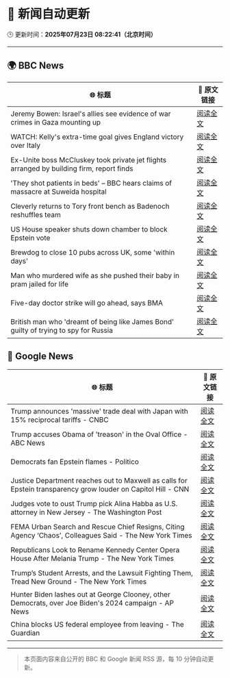 # 🧠 新闻自动更新

🕒 更新时间：**2025年07月23日 08:22:41（北京时间）**

---

## 🌍 BBC News

| 🌐 标题 | 🔗 原文链接 |
|--------|-------------|
| Jeremy Bowen: Israel's allies see evidence of war crimes in Gaza mounting up | [阅读全文](https://www.bbc.com/news/articles/cp863mln0pmo) |
| WATCH: Kelly's extra-time goal gives England victory over Italy | [阅读全文](https://www.bbc.com/sport/football/videos/ckg372489wyo) |
| Ex-Unite boss McCluskey took private jet flights arranged by building firm, report finds | [阅读全文](https://www.bbc.com/news/articles/cp3kgg55410o) |
| 'They shot patients in beds' – BBC hears claims of massacre at Suweida hospital | [阅读全文](https://www.bbc.com/news/articles/cly84jn000do) |
| Cleverly returns to Tory front bench as Badenoch reshuffles team | [阅读全文](https://www.bbc.com/news/articles/c24v0j73e75o) |
| US House speaker shuts down chamber to block Epstein vote | [阅读全文](https://www.bbc.com/news/articles/cgjg9j0l7j9o) |
| Brewdog to close 10 pubs across UK,  some 'within days' | [阅读全文](https://www.bbc.com/news/articles/cgmw0mmxpjlo) |
| Man who murdered wife as she pushed their baby in pram jailed for life | [阅读全文](https://www.bbc.com/news/articles/cq6mn3r20p7o) |
| Five-day doctor strike will go ahead, says BMA | [阅读全文](https://www.bbc.com/news/articles/c86gz61151zo) |
| British man who 'dreamt of being like James Bond' guilty of trying to spy for Russia | [阅读全文](https://www.bbc.com/news/articles/clyn0ygwd7jo) |

## 📰 Google News

| 🌐 标题 | 🔗 原文链接 |
|--------|-------------|
| Trump announces 'massive' trade deal with Japan with 15% reciprocal tariffs - CNBC | [阅读全文](https://news.google.com/rss/articles/CBMiqAFBVV95cUxPcHJxb1FWdmxJQ2R6UlltSkhQUzEtNnpzTldBeUhfTDd1MlBWLWtNZHBveWFGWXRlU0kxRmRyVFhXWVZzV3pkcWtEZ1p2SWRoLTV4NV8tTW13OXBMclhTTFRHa214bFFMa01ISDViWXhiVlV0bnd4QWh1V21TUWdfdkpRbHNzVVhwLU1NSDhrOXhxZ0gxRUdQTWM0di12T1Q3UE9BeW5oeE_SAa4BQVVfeXFMUEJFbDRRNXc4MEQyTDZ5WEZJV0RNZFItX3JSZmYwekdWT3ZJbFZGTEdLR09JSlVWZXZxdHBkODlsRG84UlNuTFNsbkFNMkRNMzl1Zkctb05CM05XQlM3ZVRudGVnU2ZMUDFUTXV2TEo4TlhESGdHQlFkLTdOdjhlYnZ5T3RKOHFIQU93T0ZhTXpuWnhuakE5RjVvNjJadU1lU1E2SFFobW82MjlMcXln?oc=5) |
| Trump accuses Obama of 'treason' in the Oval Office - ABC News | [阅读全文](https://news.google.com/rss/articles/CBMilAFBVV95cUxPQnRBa0VyeHh1UGI4ckd5TklkeGlNM3BPNW1kSldRVHJXMUl2Vmd5aEJSTTBGanA1c1owdlFidmNlU0ZoYURsUTJFdkh2bkVyQVVCWENEc0VvS3Z4WEFac2laZE9ualVMbS1UM2JESkpyZnNWUUlvOWFfY0J4QmJPNUQxSUl2U1YxUXNydldLSmZ5bVFE0gGaAUFVX3lxTE1nT0dROEozcXVlVWU0R3dWR2J4czdJSV9TMU5UU2VtR1lkX2pOLWRReXQzZWVKUmhELTgwem9xRllWVmNzMzBaOHBkbG1mZXI4TV80cGhnLWo1Rnc3M3QwUnUwMVl5NENVRFFfMHRYNEVUMlBTX2N6RDdEdkxnQWphcEFJRlJCLURocE05bmNnV2w3YmpWZHhNeEE?oc=5) |
| Democrats fan Epstein flames - Politico | [阅读全文](https://news.google.com/rss/articles/CBMihwFBVV95cUxPM3AtU0ZBUkVINFlQbTdYNlJRbENEbEMtVzk2U0M4OGQtY3pKRnNEWl80Z09wZjZNOGZuZmNjeHB0QWNLMmlSSV8ydlZxWFNWSlMyaGc4UzE4ZW1zNk1ZZVFyR3dyM3N5MUhsaG9DOGxmY0o1S3lzVmpacVlCRGo1bWpBdkh1cDg?oc=5) |
| Justice Department reaches out to Maxwell as calls for Epstein transparency grow louder on Capitol Hill - CNN | [阅读全文](https://news.google.com/rss/articles/CBMieEFVX3lxTFBUSkZzeXJ5emJTUXRmNHZnMW1Ra21qeEpNOGJlYk12Q2p6NjYtaWNsQkVyZHljVE1DQWRneUpldFZIbklDeWU2X0E1MDVybi1HUjRRZWxDYUg3aEJydE9RQ0hkazhSalYwek14SldZZ3hKZkNRZnVGadIBfkFVX3lxTE9vaHN6NWhrX0dOODdCcnlwTENIZWxTWkFFZUFwcF8wOFlsRnp0cEpqTUd1alRrd3BrSlFfMDV2SGdBUjlzbVNHMEJVd19vejE1NnRXdHRJaThVOUw1VFI3aW1KSGlCQXM4cHM4Zkhiczk5LWhkRkptT2VVVHh3QQ?oc=5) |
| Judges vote to oust Trump pick Alina Habba as U.S. attorney in New Jersey - The Washington Post | [阅读全文](https://news.google.com/rss/articles/CBMiogFBVV95cUxNcXlNbHhpeUd4Z3lzVjJfTTZZWDRXdmNReHFoWDBJaEQ5TEVyZ2p3Yi1CMFJxN1Z1QTdMYjRCTzZhX0lzZFRCT3JjbWhFbEh5ZWFNWTBLMFkyQUJSRnNSemh5bDZ0UkJjOVRTajA4RzZaOS1VRlJBaDRqMVB2cWR4b2JOM1VJdkpEWDJYMHN4TkhPZFhDU2tGRC1VYmduRG16WWc?oc=5) |
| FEMA Urban Search and Rescue Chief Resigns, Citing Agency ‘Chaos’, Colleagues Said - The New York Times | [阅读全文](https://news.google.com/rss/articles/CBMijwFBVV95cUxOSXdKc3JMNUxiUEdIWkZ1Q0VFenZGX0hpRTVVNmFxZWZvaDZIdGNmMUFSdElDVC14WmdCRno1SzNqcTRDNHc2YVU3QVNLY1FQdzVLcURCak9QaDdkRVdIUFU3WWYtT041SlBKblgxUjNuSkczT2tuWG50ZEMyVGYza3lVN1hjR2k3M3N4RGpFMA?oc=5) |
| Republicans Look to Rename Kennedy Center Opera House After Melania Trump - The New York Times | [阅读全文](https://news.google.com/rss/articles/CBMihgFBVV95cUxOSmRMMlM5blpEbDVnMzE2SXJBaWNBZ3pCMlhGSXYtU2RXVUFWZ2ZhWDFMbHhHM0NfR0hRVks0LWN2SjExODRia2g0NnNOeWpVTzBzbUNPUXBuWGpkeHA5RG5MMmRVcUU1UVp3R0UxNVBQYnU4YVFROUdMbnRZYVFYR21DT1hsUQ?oc=5) |
| Trump’s Student Arrests, and the Lawsuit Fighting Them, Tread New Ground - The New York Times | [阅读全文](https://news.google.com/rss/articles/CBMilgFBVV95cUxQcjJ4ZERuQ3pEeWJxOWkxVUk5YWVrMHBfcmFWU0k5c3NzREowdWI1eE40bVFJUXl4VmFNSmFCelV0aWMwbUhjTkYtdFFSTWlOWWZESUstQnRqUXRlRExFcDFZTV82TDk2a2Vpb1Z4ZzRZUk81YmdhVGxOQXpiT0FWRkxNQk11MVF1cm9WMWhLc0lJLXYwNkE?oc=5) |
| Hunter Biden lashes out at George Clooney, other Democrats, over Joe Biden's 2024 campaign - AP News | [阅读全文](https://news.google.com/rss/articles/CBMipgFBVV95cUxQOUJ2OFFvU19tRFk5alEtX0VwaUNUVlVFd2g4Q3BpU0dIMTl3ZnlKd1BJT3J2MnA4ZzVlWUc2VXdCbk81N0QxYkd6ZWVLSE40VTB5V3NHd2VCY1FicjNodFUwVHVDVkp3ZDFOeUlfR1YzcEVPNjBmZTFHdGlRaEdLZ1pXZk10Z3dwcWotcjBPNE04QkRVTEZEQXU2cGVTUXNEMFdETGVn?oc=5) |
| China blocks US federal employee from leaving - The Guardian | [阅读全文](https://news.google.com/rss/articles/CBMilgFBVV95cUxPclV0YW9Dd09aUS1ScXpBTGhmS0YzSERhM0RIcWdiVTZUcGxXRFN3RlhPb2hEMkstZkVGSGRLS2RyRFY3aGdQYlJIUW0tVUpsUFZxVkl6b3Q3UllybkVOUlVrSmpBWDNYNGY2OXlFYm5GNld3MzRCV2labV8tU2k3ZVBYbmlZZjR3UWJIVm1MMVJSYXY4OGc?oc=5) |

---
> 本页面内容来自公开的 BBC 和 Google 新闻 RSS 源，每 10 分钟自动更新。